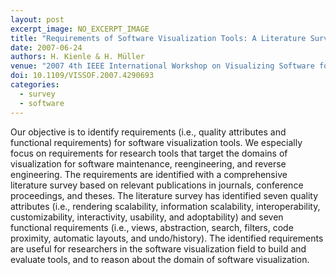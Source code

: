 ```yaml
---
layout: post
excerpt_image: NO_EXCERPT_IMAGE
title: "Requirements of Software Visualization Tools: A Literature Survey"
date: 2007-06-24
authors: H. Kienle & H. Müller
venue: "2007 4th IEEE International Workshop on Visualizing Software for Understanding and Analysis"
doi: 10.1109/VISSOF.2007.4290693
categories:
  - survey
  - software
---
```

Our objective is to identify requirements (i.e., quality attributes and functional requirements) for software visualization tools. We especially focus on requirements for research tools that target the domains of visualization for software maintenance, reengineering, and reverse engineering. The requirements are identified with a comprehensive literature survey based on relevant publications in journals, conference proceedings, and theses. The literature survey has identified seven quality attributes (i.e., rendering scalability, information scalability, interoperability, customizability, interactivity, usability, and adoptability) and seven functional requirements (i.e., views, abstraction, search, filters, code proximity, automatic layouts, and undo/history). The identified requirements are useful for researchers in the software visualization field to build and evaluate tools, and to reason about the domain of software visualization.
